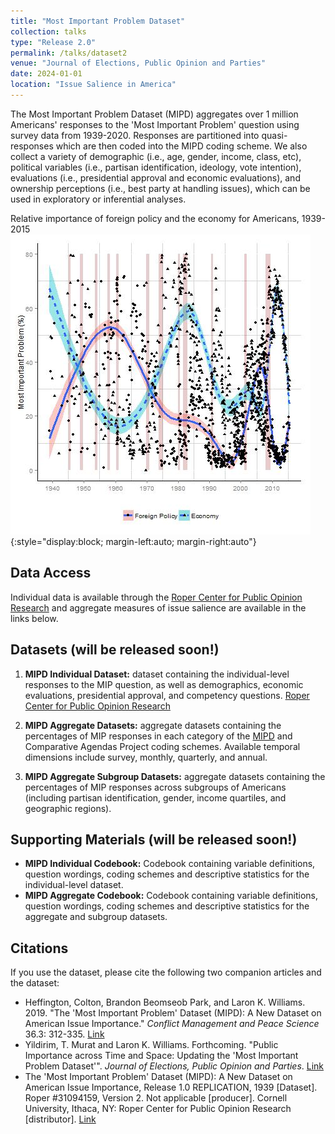 ```yaml
---
title: "Most Important Problem Dataset"
collection: talks
type: "Release 2.0"
permalink: /talks/dataset2
venue: "Journal of Elections, Public Opinion and Parties"
date: 2024-01-01
location: "Issue Salience in America"
---
```


The Most Important Problem Dataset (MIPD) aggregates over 1 million Americans' responses to the 'Most Important Problem' question using survey data from 1939-2020. Responses are partitioned into quasi-responses which are then coded into the MIPD coding scheme. We also collect a variety of demographic (i.e., age, gender, income, class, etc), political variables (i.e., partisan identification, ideology, vote intention), evaluations (i.e., presidential approval and economic evaluations), and ownership perceptions (i.e., best party at handling issues), which can be used in exploratory or inferential analyses. 

Relative importance of foreign policy and the economy for Americans, 1939-2015
![Partisanship](../images/mip2.jpg){:style="display:block; margin-left:auto; margin-right:auto"}

## Data Access
Individual data is available through the [Roper Center for Public Opinion Research](https://doi.org/10.25940/ROPER-31094159) and aggregate measures of issue salience are available in the links below.

## Datasets (will be released soon!)
1. **MIPD Individual Dataset:** dataset containing the individual-level responses to the MIP question, as well as demographics, economic evaluations, presidential approval, and competency questions. [Roper Center for Public Opinion Research](https://doi.org/10.25940/ROPER-31094159)

2. **MIPD Aggregate Datasets:** aggregate datasets containing the percentages of MIP responses in each category of the [MIPD](../files/codes.xlsx) and Comparative Agendas Project coding schemes. Available temporal dimensions include survey, monthly, quarterly, and annual.

3. **MIPD Aggregate Subgroup Datasets:** aggregate datasets containing the percentages of MIP responses across subgroups of Americans (including partisan identification, gender, income quartiles, and geographic regions).  

## Supporting Materials (will be released soon!)
* **MIPD Individual Codebook:** Codebook containing variable definitions, question wordings, coding schemes and descriptive statistics for the individual-level dataset.
* **MIPD Aggregate Codebook:** Codebook containing variable definitions, question wordings, coding schemes and descriptive statistics for the aggregate and subgroup datasets.

## Citations
If you use the dataset, please cite the following two companion articles and the dataset:
* Heffington, Colton, Brandon Beomseob Park, and Laron K. Williams. 2019. "The 'Most Important Problem' Dataset (MIPD): A New Dataset on American Issue Importance." *Conflict Management and Peace Science* 36.3: 312-335. [Link](https://doi.org/10.1177/0738894217691463)
* Yildirim, T. Murat and Laron K. Williams. Forthcoming. "Public Importance across Time and Space: Updating the 'Most Important Problem Dataset'". *Journal of Elections, Public Opinion and Parties*. [Link](https://doi.org/10.1080/17457289.2024.2337424)
* The 'Most Important Problem' Dataset (MIPD): A New Dataset on American Issue Importance, Release 1.0 REPLICATION, 1939 [Dataset]. Roper #31094159, Version 2. Not applicable [producer]. Cornell University, Ithaca, NY: Roper Center for Public Opinion Research [distributor]. [Link](https://doi:10.25940/ROPER-31094159)
